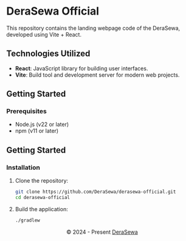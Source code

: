 # DeraSewa Official

This repository contains the landing webpage code of the DeraSewa, developed using Vite + React.

## Technologies Utilized
- **React**: JavaScript library for building user interfaces.
- **Vite**: Build tool and development server for modern web projects.

## Getting Started

### Prerequisites
- Node.js (v22 or later)
- npm (v11 or later)

## Getting Started

### Installation
1. Clone the repository:
   ```sh
   git clone https://github.com/DeraSewa/derasewa-official.git
   cd derasewa-official
2. Build the application:
    ```sh
    ./gradlew
    ```

<p align="center">
  &copy; 2024 - Present <a href="https://derasewa.com" target="_blank">DeraSewa</a>
</p>
